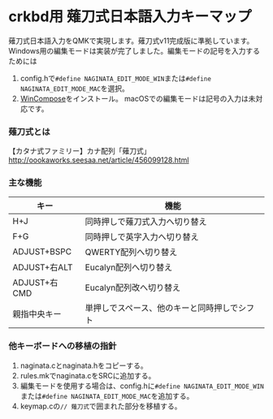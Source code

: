# crkbd用 薙刀式日本語入力キーマップ

薙刀式日本語入力をQMKで実現します。薙刀式v11完成版に準拠しています。
Windows用の編集モードは実装が完了しました。編集モードの記号を入力するためには
1. config.hで`#define NAGINATA_EDIT_MODE_WIN`または`#define NAGINATA_EDIT_MODE_MAC`を選択。
2. [WinCompose](http://wincompose.info/)をインストール。
macOSでの編集モードは記号の入力は未対応です。

### 薙刀式とは

【カタナ式ファミリー】カナ配列「薙刀式」
http://oookaworks.seesaa.net/article/456099128.html

### 主な機能

|キー|機能|
|----|----|
|H+J|同時押しで薙刀式入力へ切り替え|
|F+G|同時押しで英字入力へ切り替え|
|ADJUST+BSPC|QWERTY配列へ切り替え|
|ADJUST+右ALT|Eucalyn配列へ切り替え|
|ADJUST+右CMD|Eucalyn配列改へ切り替え|
|親指中央キー|単押しでスペース、他のキーと同時押しでシフト|

### 他キーボードへの移植の指針

1. naginata.cとnaginata.hをコピーする。
2. rules.mkでnaginata.cをSRCに追加する。
3. 編集モードを使用する場合は、config.hに`#define NAGINATA_EDIT_MODE_WIN`または`#define NAGINATA_EDIT_MODE_MAC`を追加する。
4. keymap.cの`// 薙刀式`で囲まれた部分を移植する。
